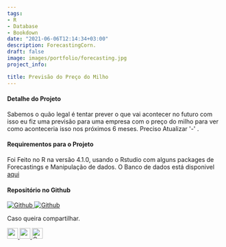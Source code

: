 ```yaml
---
tags:
- R
- Database
- Bookdown
date: "2021-06-06T12:14:34+03:00"
description: ForecastingCorn.
draft: false
image: images/portfolio/forecasting.jpg
project_info:

title: Previsão do Preço do Milho
---
```




#### Detalhe do Projeto 

Sabemos o quão legal é tentar prever o que vai acontecer no futuro com isso eu fiz uma previsão para uma empresa com o preço do milho para ver como aconteceria isso nos próximos 6 meses. Preciso Atualizar '-' .

#### Requirementos para o Projeto

Foi Feito no R na versão 4.1.0, usando o Rstudio com alguns packages de Forecastings e Manipulação de dados. O Banco de dados está disponivel [aqui](https://www.cepea.esalq.usp.br/br/indicador/milho.aspx)


#### Repositório no Github

<a href="https://github.com/thalisreboucas/Forecastingcorn"  >
    <img alt="Github" src="https://img.shields.io/badge/Forecastingcorn-181717?style=for-the-badge&logo=github&logoColor=white" />
    </a>

<a href="https://thalisreboucas.github.io/Forecastingcorn/"  >
    <img alt="Github" src="https://img.shields.io/badge/Ver mais-181717?style=for-the-badge&logo=github&logoColor=white" />
    </a>    
<br> 


Caso queira compartilhar.

<a href="https://www.facebook.com/sharer/sharer.php?u=https://thalis.netlify.app/portfolio/project-1/">
	<img width="25" height="25" src="/images/icons/facebook.png" alt="">
</a>


<a href="https://www.linkedin.com/shareArticle?mini=true&amp;url=https://thalis.netlify.app/portfolio/project-1/">
	<img width="25" height="25" src="/images/icons/linkedin.png" alt="">
</a>

<a href="https://api.whatsapp.com/send?text=https://thalis.netlify.app/portfolio/project-1/" target="_blank" rel="noopener external nofollow" aria-label="Olha que top !!">
<img width="25" height="25"  src="/images/icons/whatsapp.png" alt="Compartilhe no WhatsApp">
</a>



